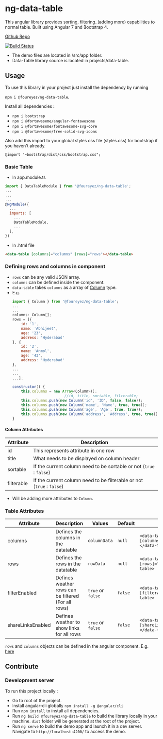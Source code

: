 # ng-data-table
This angular library provides sorting, filtering..(adding more) capabilities to normal table.
Built using Angular 7 and Bootstrap 4.

[Github Repo](https://github.com/foureyez/ng-data-table) 

[![Build Status](https://travis-ci.org/foureyez/ng-data-table.svg?branch=master)](https://travis-ci.org/foureyez/ng-data-table)

* The demo files are located in /src/app folder. 
* Data-Table library source is located in projects/data-table.

## Usage
To use this library in your project just install the dependency by running 

`npm i @foureyez/ng-data-table`.

Install all dependencies :

* `npm i bootstrap`
* `npm i @fortawesome/angular-fontawesome`
* `npm i @fortawesome/fontawesome-svg-core`
* `npm i @fortawesome/free-solid-svg-icons`

Also add this import to your global styles css file (styles.css) for bootstrap if you haven't already.

`@import "~bootstrap/dist/css/bootstrap.css";`

### Basic Table
* In app.module.ts
````javascript
import { DataTableModule } from '@foureyez/ng-data-table';
...
...
...
@NgModule({
  ...
  imports: [
    ...
    DataTableModule,
    ...
  ],
})
````

* In .html file
```html
<data-table [columns]="columns" [rows]="rows"></data-table>
```

### Defining rows and columns in component
* `rows` can be any valid JSON array.
* `columns` can be defined inside the component. 
* `data-table` takes `columns` as a array of [Column](https://github.com/foureyez/data-table/blob/master/projects/ng-data-table/src/lib/model/column.ts) type. 
*  E.g. 
    ```javascript
    import { Column } from '@foureyez/ng-data-table';
    ...
    ...
    columns: Column[];
    rows = [{
        id: '1',
        name: 'Abhijeet',
        age: '23',
        address: 'Hyderabad'
    }, {
        id: '2',
        name: 'Anmol',
        age: '43',
        address: 'Hyderabad'
    },
    ...
    ...
    ...];

    constructor() {
        this.columns = new Array<Column>();
                            //id, title, sortable, filterable;
        this.columns.push(new Column('id', 'ID', false, false));
        this.columns.push(new Column('name', 'Name', true, true));
        this.columns.push(new Column('age', 'Age', true, true));
        this.columns.push(new Column('address', 'Address', true, true));
    }
     ```
#### Column Attributes
| Attribute | Description |
| --------- | ----------- |
| id        | This represents attribute in one row |
| title     | What needs to be displayed on column header |
| sortable  | If the current column need to be sortable or not (`true` : `false`) |
| filterable |  If the current column need to be filterable or not (`true` : `false`) | 

* Will be adding more attributes to `Column`.



### Table Attributes
| Attribute | Description                    | Values      | Default | Example |
| --------- | ------------------------------ | ----------- | ------- |------- |
| columns   | Defines the columns in the datatable | `columnData` |  `null` | `<data-table [columns]="columnData"></data-table>` |
| rows      | Defines the rows in the datatable | `rowData` | `null` | `<data-table [rows]="rowData"></data-table>` |
| filterEnabled | Defines weather rows can be filtered (For all rows) | `true` or `false` | `false` | `<data-table [filterable]=true></data-table>` |
| shareLinksEnabled | Defines weather to show links for all rows | `true` or `false` | `false` | `<data-table [shareLinksEnabled]=true></data-table>` |


`rows` and `columns` objects can be defined in the angular component. E.g. [here](https://github.com/foureyez/data-table/blob/master/src/app/app.component.ts) 

## Contribute
### Development server
To run this project locally :
* Go to root of the project.
* Install angular-cli globally `npm install -g @angular/cli`
* Run `npm install` to install all dependencies.
* Run `ng build @foureyez/ng-data-table` to build the library locally in your machine. `dist` folder will be generated at the root of the project.
* Run `ng serve` to build the demo app and launch it in a dev server. Navigate to `http://localhost:4200/` to access the demo.